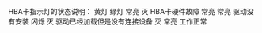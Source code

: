 HBA卡指示灯的状态说明：
黄灯    绿灯
常亮    灭                HBA卡硬件故障
常亮    常亮              驱动没有安装
闪烁    灭                驱动已经加载但是没有连接设备
灭      常亮              工作正常